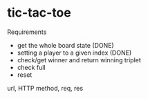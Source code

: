 # tic-tac-toe

Requirements

- get the whole board state (DONE)
- setting a player to a given index (DONE)
- check/get winner and return winning triplet
- check full
- reset

url, HTTP method, req, res
